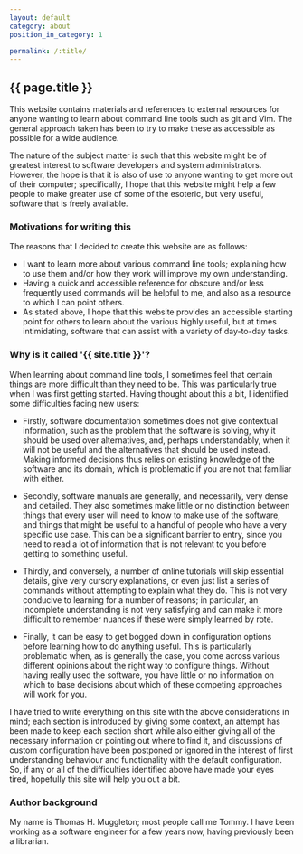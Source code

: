 ```yaml
---
layout: default
category: about
position_in_category: 1

permalink: /:title/
---
```

## {{ page.title }}

This website contains materials and references to external resources for anyone
wanting to learn about command line tools such as git and Vim.  The general
approach taken has been to try to make these as accessible as possible for a
wide audience.

The nature of the subject matter is such that this website might be of greatest
interest to software developers and system administrators.  However, the hope
is that it is also of use to anyone wanting to get more out of their computer;
specifically, I hope that this website might help a few people to make greater
use of some of the esoteric, but very useful, software that is freely
available.

### Motivations for writing this

The reasons that I decided to create this website are as follows:
- I want to learn more about various command line tools; explaining how to use
  them and/or how they work will improve my own understanding.
- Having a quick and accessible reference for obscure and/or less frequently
  used commands will be helpful to me, and also as a resource to which I can
  point others.
- As stated above, I hope that this website provides an accessible starting
  point for others to learn about the various highly useful, but at times
  intimidating, software that can assist with a variety of day-to-day tasks.

### Why is it called '{{ site.title }}'?

When learning about command line tools, I sometimes feel that certain things
are more difficult than they need to be.  This was particularly true when I was
first getting started.  Having thought about this a bit, I identified some
difficulties facing new users:

- Firstly, software documentation sometimes does not give contextual
  information, such as the problem that the software is solving, why it should
  be used over alternatives, and, perhaps understandably, when it will not be
  useful and the alternatives that should be used instead.  Making informed
  decisions thus relies on existing knowledge of the software and its domain,
  which is problematic if you are not that familiar with either.

- Secondly, software manuals are generally, and necessarily, very dense and
  detailed.  They also sometimes make little or no distinction between things
  that every user will need to know to make use of the software, and things
  that might be useful to a handful of people who have a very specific use
  case.  This can be a significant barrier to entry, since you need to read a
  lot of information that is not relevant to you before getting to something
  useful.

- Thirdly, and conversely, a number of online tutorials will skip essential
  details, give very cursory explanations, or even just list a series of
  commands without attempting to explain what they do.  This is not very
  conducive to learning for a number of reasons; in particular, an incomplete
  understanding is not very satisfying and can make it more difficult to
  remember nuances if these were simply learned by rote.

- Finally, it can be easy to get bogged down in configuration options before
  learning how to do anything useful.  This is particularly problematic when,
  as is generally the case, you come across various different opinions about
  the right way to configure things.  Without having really used the software,
  you have little or no information on which to base decisions about which of
  these competing approaches will work for you.

I have tried to write everything on this site with the above considerations in
mind; each section is introduced by giving some context, an attempt has been
made to keep each section short while also either giving all of the necessary
information or pointing out where to find it, and discussions of custom
configuration have been postponed or ignored in the interest of first
understanding behaviour and functionality with the default configuration.  So,
if any or all of the difficulties identified above have made your eyes tired,
hopefully this site will help you out a bit.

### Author background

My name is Thomas H. Muggleton; most people call me Tommy.  I have been working
as a software engineer for a few years now, having previously been a librarian.
